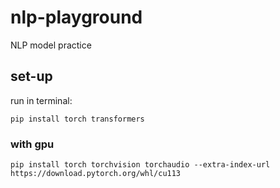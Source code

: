 # nlp-playground
NLP model practice

## set-up

run in terminal:
```
pip install torch transformers
```


### with gpu
```
pip install torch torchvision torchaudio --extra-index-url https://download.pytorch.org/whl/cu113

```